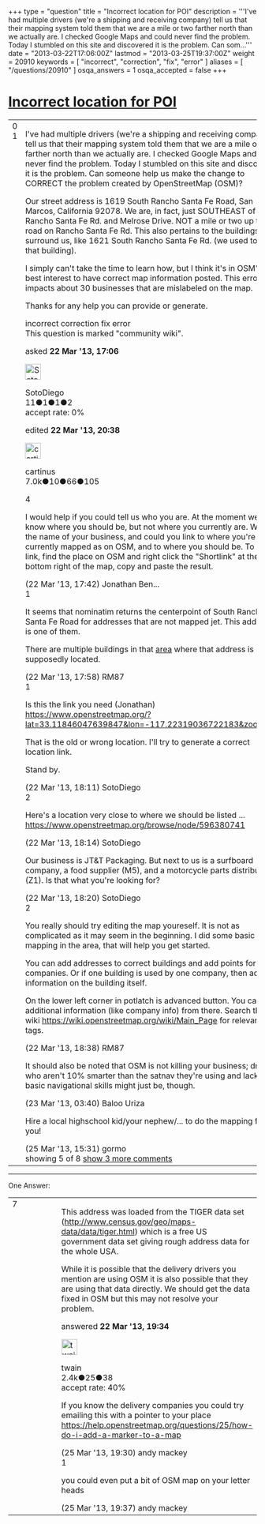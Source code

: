 +++
type = "question"
title = "Incorrect location for POI"
description = '''I&#x27;ve had multiple drivers (we&#x27;re a shipping and receiving company) tell us that their mapping system told them that we are a mile or two farther north than we actually are. I checked Google Maps and could never find the problem. Today I stumbled on this site and discovered it is the problem. Can som...'''
date = "2013-03-22T17:06:00Z"
lastmod = "2013-03-25T19:37:00Z"
weight = 20910
keywords = [ "incorrect", "correction", "fix", "error" ]
aliases = [ "/questions/20910" ]
osqa_answers = 1
osqa_accepted = false
+++

<div class="headNormal">

# [Incorrect location for POI](/questions/20910/incorrect-location-for-poi)

</div>

<div id="main-body">

<div id="askform">

<table id="question-table" style="width:100%;">
<colgroup>
<col style="width: 50%" />
<col style="width: 50%" />
</colgroup>
<tbody>
<tr>
<td style="width: 30px; vertical-align: top"><div class="vote-buttons">
<span id="post-20910-upvote" class="ajax-command post-vote up" rel="nofollow" title="I like this post (click again to cancel)"> </span>
<div id="post-20910-score" class="post-score" title="current number of votes">
0
</div>
<span id="post-20910-downvote" class="ajax-command post-vote down" rel="nofollow" title="I dont like this post (click again to cancel)"> </span> <span id="favorite-mark" class="ajax-command favorite-mark" rel="nofollow" title="mark/unmark this question as favorite (click again to cancel)"> </span>
<div id="favorite-count" class="favorite-count">
1
</div>
</div></td>
<td><div id="item-right">
<div class="question-body">
<p>I've had multiple drivers (we're a shipping and receiving company) tell us that their mapping system told them that we are a mile or two farther north than we actually are. I checked Google Maps and could never find the problem. Today I stumbled on this site and discovered it is the problem. Can someone help us make the change to CORRECT the problem created by OpenStreetMap (OSM)?<br />
</p>
<p>Our street address is 1619 South Rancho Santa Fe Road, San Marcos, California 92078. We are, in fact, just SOUTHEAST of Rancho Santa Fe Rd. and Melrose Drive. NOT a mile or two up the road on Rancho Santa Fe Rd. This also pertains to the buildings that surround us, like 1621 South Rancho Santa Fe Rd. (we used to be in that building).</p>
<p>I simply can't take the time to learn how, but I think it's in OSM's best interest to have correct map information posted. This error impacts about 30 businesses that are mislabeled on the map.</p>
<p>Thanks for any help you can provide or generate.</p>
</div>
<div id="question-tags" class="tags-container tags">
<span class="post-tag tag-link-incorrect" rel="tag" title="see questions tagged &#39;incorrect&#39;">incorrect</span> <span class="post-tag tag-link-correction" rel="tag" title="see questions tagged &#39;correction&#39;">correction</span> <span class="post-tag tag-link-fix" rel="tag" title="see questions tagged &#39;fix&#39;">fix</span> <span class="post-tag tag-link-error" rel="tag" title="see questions tagged &#39;error&#39;">error</span>
</div>
<div id="question-controls" class="post-controls">
<div class="community-wiki">
This question is marked "community wiki".
</div>
</div>
<div class="post-update-info-container">
<div class="post-update-info post-update-info-user">
<p>asked <strong>22 Mar '13, 17:06</strong></p>
<img src="https://secure.gravatar.com/avatar/764c5c4e86ab463cdc61f9f4d2e0a533?s=32&amp;d=identicon&amp;r=g" class="gravatar" width="32" height="32" alt="SotoDiego&#39;s gravatar image" />
<p><span>SotoDiego</span><br />
<span class="score" title="11 reputation points">11</span><span title="1 badges"><span class="badge1">●</span><span class="badgecount">1</span></span><span title="1 badges"><span class="silver">●</span><span class="badgecount">1</span></span><span title="2 badges"><span class="bronze">●</span><span class="badgecount">2</span></span><br />
<span class="accept_rate" title="Rate of the user&#39;s accepted answers">accept rate:</span> <span title="SotoDiego has no accepted answers">0%</span> </br></p>
</div>
<div class="post-update-info post-update-info-edited">
<p><span> edited <strong>22 Mar '13, 20:38</strong> </span></p>
<img src="https://secure.gravatar.com/avatar/fed945e27bb98de054a867827550812e?s=32&amp;d=identicon&amp;r=g" class="gravatar" width="32" height="32" alt="cartinus&#39;s gravatar image" />
<p><span>cartinus</span><br />
<span class="score" title="7033 reputation points"><span>7.0k</span></span><span title="10 badges"><span class="badge1">●</span><span class="badgecount">10</span></span><span title="66 badges"><span class="silver">●</span><span class="badgecount">66</span></span><span title="105 badges"><span class="bronze">●</span><span class="badgecount">105</span></span></p>
</div>
</div>
<div id="comments-container-20910" class="comments-container">
<span id="20912"></span>
<div id="comment-20912" class="comment">
<div id="post-20912-score" class="comment-score">
4
</div>
<div class="comment-text">
<p>I would help if you could tell us who you are. At the moment we just know where you should be, but not where you currently are. What's the name of your business, and could you link to where you're currently mapped as on OSM, and to where you should be. To get a link, find the place on OSM and right click the "Shortlink" at the bottom right of the map, copy and paste the result.</p>
</div>
<div id="comment-20912-info" class="comment-info">
<span class="comment-age">(22 Mar '13, 17:42)</span> <span class="comment-user userinfo">Jonathan Ben...</span>
</div>
</div>
<span id="20914"></span>
<div id="comment-20914" class="comment">
<div id="post-20914-score" class="comment-score">
1
</div>
<div class="comment-text">
<p>It seems that nominatim returns the centerpoint of South Rancho Santa Fe Road for addresses that are not mapped jet. This address is one of them.</p>
<p>There are multiple buildings in that <a href="https://www.openstreetmap.org/?lat=33.106176&amp;lon=-117.22363&amp;zoom=18&amp;layers=M">area</a> where that address is supposedly located.</p>
</div>
<div id="comment-20914-info" class="comment-info">
<span class="comment-age">(22 Mar '13, 17:58)</span> <span class="comment-user userinfo">RM87</span>
</div>
</div>
<span id="20915"></span>
<div id="comment-20915" class="comment">
<div id="post-20915-score" class="comment-score">
1
</div>
<div class="comment-text">
<p>Is this the link you need (Jonathan) <a href="https://www.openstreetmap.org/?lat=33.11846047639847&amp;lon=-117.22319036722183&amp;zoom=18">https://www.openstreetmap.org/?lat=33.11846047639847&amp;lon=-117.22319036722183&amp;zoom=18</a></p>
<p>That is the old or wrong location. I'll try to generate a correct location link.<br />
</p>
<p>Stand by.</p>
</div>
<div id="comment-20915-info" class="comment-info">
<span class="comment-age">(22 Mar '13, 18:11)</span> <span class="comment-user userinfo">SotoDiego</span>
</div>
</div>
<span id="20916"></span>
<div id="comment-20916" class="comment">
<div id="post-20916-score" class="comment-score">
2
</div>
<div class="comment-text">
<p>Here's a location very close to where we should be listed ... <a href="https://www.openstreetmap.org/browse/node/596380741">https://www.openstreetmap.org/browse/node/596380741</a></p>
</div>
<div id="comment-20916-info" class="comment-info">
<span class="comment-age">(22 Mar '13, 18:14)</span> <span class="comment-user userinfo">SotoDiego</span>
</div>
</div>
<span id="20917"></span>
<div id="comment-20917" class="comment not_top_scorer">
<div id="post-20917-score" class="comment-score">
&#10;</div>
<div class="comment-text">
<p>Our business is JT&amp;T Packaging. But next to us is a surfboard company, a food supplier (M5), and a motorcycle parts distributor (Z1). Is that what you're looking for?</p>
</div>
<div id="comment-20917-info" class="comment-info">
<span class="comment-age">(22 Mar '13, 18:20)</span> <span class="comment-user userinfo">SotoDiego</span>
</div>
</div>
<span id="20918"></span>
<div id="comment-20918" class="comment">
<div id="post-20918-score" class="comment-score">
2
</div>
<div class="comment-text">
<p>You really should try editing the map youreself. It is not as complicated as it may seem in the beginning. I did some basic mapping in the area, that will help you get started.</p>
<p>You can add addresses to correct buildings and add points for companies. Or if one building is used by one company, then add the information on the building itself.</p>
<p>On the lower left corner in potlatch is advanced button. You can add additional information (like company info) from there. Search the wiki <a href="https://wiki.openstreetmap.org/wiki/Main_Page">https://wiki.openstreetmap.org/wiki/Main_Page</a> for relevant tags.</p>
</div>
<div id="comment-20918-info" class="comment-info">
<span class="comment-age">(22 Mar '13, 18:38)</span> <span class="comment-user userinfo">RM87</span>
</div>
</div>
<span id="20929"></span>
<div id="comment-20929" class="comment not_top_scorer">
<div id="post-20929-score" class="comment-score">
&#10;</div>
<div class="comment-text">
<p>It should also be noted that OSM is not killing your business; drivers who aren't 10% smarter than the satnav they're using and lacking in basic navigational skills might just be, though.</p>
</div>
<div id="comment-20929-info" class="comment-info">
<span class="comment-age">(23 Mar '13, 03:40)</span> <span class="comment-user userinfo">Baloo Uriza</span>
</div>
</div>
<span id="20967"></span>
<div id="comment-20967" class="comment not_top_scorer">
<div id="post-20967-score" class="comment-score">
&#10;</div>
<div class="comment-text">
<p>Hire a local highschool kid/your nephew/... to do the mapping for you!</p>
</div>
<div id="comment-20967-info" class="comment-info">
<span class="comment-age">(25 Mar '13, 15:31)</span> <span class="comment-user userinfo">gormo</span>
</div>
</div>
</div>
<div id="comment-tools-20910" class="comment-tools">
<span class="comments-showing"> showing 5 of 8 </span> <a href="#" class="show-all-comments-link">show 3 more comments</a>
</div>
<div class="clear">
&#10;</div>
<div id="comment-20910-form-container" class="comment-form-container">
&#10;</div>
<div class="clear">
&#10;</div>
</div></td>
</tr>
</tbody>
</table>

------------------------------------------------------------------------

<div class="tabBar">

<span id="sort-top"></span>

<div class="headQuestions">

One Answer:

</div>

</div>

<span id="20919"></span>

<div id="answer-container-20919" class="answer">

<table style="width:100%;">
<colgroup>
<col style="width: 50%" />
<col style="width: 50%" />
</colgroup>
<tbody>
<tr>
<td style="width: 30px; vertical-align: top"><div class="vote-buttons">
<span id="post-20919-upvote" class="ajax-command post-vote up" rel="nofollow" title="I like this post (click again to cancel)"> </span>
<div id="post-20919-score" class="post-score" title="current number of votes">
7
</div>
<span id="post-20919-downvote" class="ajax-command post-vote down" rel="nofollow" title="I dont like this post (click again to cancel)"> </span>
</div></td>
<td><div class="item-right">
<div class="answer-body">
<p>This address was loaded from the TIGER data set (<a href="http://www.census.gov/geo/maps-data/data/tiger.html">http://www.census.gov/geo/maps-data/data/tiger.html</a>) which is a free US government data set giving rough address data for the whole USA.</p>
<p>While it is possible that the delivery drivers you mention are using OSM it is also possible that they are using that data directly. We should get the data fixed in OSM but this may not resolve your problem.</p>
</div>
<div class="answer-controls post-controls">
&#10;</div>
<div class="post-update-info-container">
<div class="post-update-info post-update-info-user">
<p>answered <strong>22 Mar '13, 19:34</strong></p>
<img src="https://secure.gravatar.com/avatar/bda08a105bb6a4a606d47c1b27187fac?s=32&amp;d=identicon&amp;r=g" class="gravatar" width="32" height="32" alt="twain&#39;s gravatar image" />
<p><span>twain</span><br />
<span class="score" title="2381 reputation points"><span>2.4k</span></span><span title="25 badges"><span class="silver">●</span><span class="badgecount">25</span></span><span title="38 badges"><span class="bronze">●</span><span class="badgecount">38</span></span><br />
<span class="accept_rate" title="Rate of the user&#39;s accepted answers">accept rate:</span> <span title="twain has 15 accepted answers">40%</span> </br></p>
</div>
</div>
<div id="comments-container-20919" class="comments-container">
<span id="20970"></span>
<div id="comment-20970" class="comment">
<div id="post-20970-score" class="comment-score">
&#10;</div>
<div class="comment-text">
<p>If you know the delivery companies you could try emailing this with a pointer to your place <a href="/questions/25/how-do-i-add-a-marker-to-a-map">https://help.openstreetmap.org/questions/25/how-do-i-add-a-marker-to-a-map</a></p>
</div>
<div id="comment-20970-info" class="comment-info">
<span class="comment-age">(25 Mar '13, 19:30)</span> <span class="comment-user userinfo">andy mackey</span>
</div>
</div>
<span id="20971"></span>
<div id="comment-20971" class="comment">
<div id="post-20971-score" class="comment-score">
1
</div>
<div class="comment-text">
<p>you could even put a bit of OSM map on your letter heads</p>
</div>
<div id="comment-20971-info" class="comment-info">
<span class="comment-age">(25 Mar '13, 19:37)</span> <span class="comment-user userinfo">andy mackey</span>
</div>
</div>
</div>
<div id="comment-tools-20919" class="comment-tools">
&#10;</div>
<div class="clear">
&#10;</div>
<div id="comment-20919-form-container" class="comment-form-container">
&#10;</div>
<div class="clear">
&#10;</div>
</div></td>
</tr>
</tbody>
</table>

</div>

<div class="paginator-container-left">

</div>

</div>

</div>

